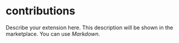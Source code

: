 # contributions #

Describe your extension here. This description will be shown in the marketplace. You can use *Markdown*.